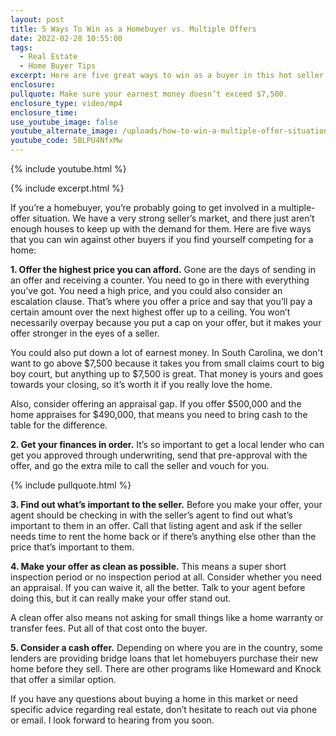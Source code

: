 ```yaml
---
layout: post
title: 5 Ways To Win as a Homebuyer vs. Multiple Offers
date: 2022-02-28 10:55:00
tags:
  - Real Estate
  - Home Buyer Tips
excerpt: Here are five great ways to win as a buyer in this hot seller’s market.
enclosure:
pullquote: Make sure your earnest money doesn’t exceed $7,500.
enclosure_type: video/mp4
enclosure_time:
use_youtube_image: false
youtube_alternate_image: /uploads/how-to-win-a-multiple-offer-situation-yt-robin-phillips-ss.jpg
youtube_code: 5BLPU4NfxMw
---
```

{% include youtube.html %}

{% include excerpt.html %}

If you’re a homebuyer, you’re probably going to get involved in a multiple-offer situation. We have a very strong seller’s market, and there just aren’t enough houses to keep up with the demand for them. Here are five ways that you can win against other buyers if you find yourself competing for a home:

**1\. Offer the highest price you can afford.** Gone are the days of sending in an offer and receiving a counter. You need to go in there with everything you’ve got. You need a high price, and you could also consider an escalation clause. That’s where you offer a price and say that you’ll pay a certain amount over the next highest offer up to a ceiling. You won’t necessarily overpay because you put a cap on your offer, but it makes your offer stronger in the eyes of a seller.

You could also put down a lot of earnest money. In South Carolina, we don't want to go above $7,500 because it takes you from small claims court to big boy court, but anything up to $7,500 is great. That money is yours and goes towards your closing, so it’s worth it if you really love the home.

Also, consider offering an appraisal gap. If you offer $500,000 and the home appraises for $490,000, that means you need to bring cash to the table for the difference.&nbsp;

**2\. Get your finances in order.** It’s so important to get a local lender who can get you approved through underwriting, send that pre-approval with the offer, and go the extra mile to call the seller and vouch for you.

{% include pullquote.html %}

**3\. Find out what’s important to the seller.** Before you make your offer, your agent should be checking in with the seller’s agent to find out what’s important to them in an offer. Call that listing agent and ask if the seller needs time to rent the home back or if there’s anything else other than the price that’s important to them.

**4\. Make your offer as clean as possible.** This means a super short inspection period or no inspection period at all. Consider whether you need an appraisal. If you can waive it, all the better. Talk to your agent before doing this, but it can really make your offer stand out.

A clean offer also means not asking for small things like a home warranty or transfer fees. Put all of that cost onto the buyer.&nbsp;

**5\. Consider a cash offer.** Depending on where you are in the country, some lenders are providing bridge loans that let homebuyers purchase their new home before they sell. There are other programs like Homeward and Knock that offer a similar option.

If you have any questions about buying a home in this market or need specific advice regarding real estate, don’t hesitate to reach out via phone or email. I look forward to hearing from you soon.
